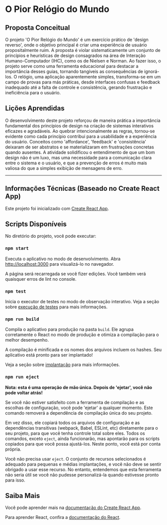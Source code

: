 # O Pior Relógio do Mundo

## Proposta Conceitual

O projeto 'O Pior Relógio do Mundo' é um exercício prático de 'design reverso', onde o objetivo principal é criar uma experiência de usuário propositalmente ruim. A proposta é violar sistematicamente um conjunto de princípios e heurísticas de design consagrados na área de Interação Humano-Computador (IHC), como os de Nielsen e Norman. Ao fazer isso, o projeto serve como uma ferramenta educacional para destacar a importância desses guias, tornando tangíveis as consequências de ignorá-los. O relógio, uma aplicação aparentemente simples, transforma-se em um campo de provas para más práticas, desde interfaces confusas e feedback inadequado até a falta de controle e consistência, gerando frustração e ineficiência para o usuário.

## Lições Aprendidas

O desenvolvimento deste projeto reforçou de maneira prática a importância fundamental dos princípios de design na criação de sistemas interativos eficazes e agradáveis. Ao quebrar intencionalmente as regras, tornou-se evidente como cada princípio contribui para a usabilidade e a experiência do usuário. Conceitos como 'affordance', 'feedback' e 'consistência' deixaram de ser abstratos e se materializaram em frustrações concretas quando ausentes. A atividade solidificou o entendimento de que um bom design não é um luxo, mas uma necessidade para a comunicação clara entre o sistema e o usuário, e que a prevenção de erros é muito mais valiosa do que a simples exibição de mensagens de erro.

---

## Informações Técnicas (Baseado no Create React App)

Este projeto foi inicializado com [Create React App](https://github.com/facebook/create-react-app).

## Scripts Disponíveis

No diretório do projeto, você pode executar:

### `npm start`

Executa o aplicativo no modo de desenvolvimento.
Abra [http://localhost:3000](http://localhost:3000) para visualizá-lo no navegador.

A página será recarregada se você fizer edições.
Você também verá quaisquer erros de lint no console.

### `npm test`

Inicia o executor de testes no modo de observação interativo.
Veja a seção sobre [execução de testes](https://facebook.github.io/create-react-app/docs/running-tests) para mais informações.

### `npm run build`

Compila o aplicativo para produção na pasta `build`.
Ele agrupa corretamente o React no modo de produção e otimiza a compilação para o melhor desempenho.

A compilação é minificada e os nomes dos arquivos incluem os hashes.
Seu aplicativo está pronto para ser implantado!

Veja a seção sobre [implantação](https://facebook.github.io/create-react-app/docs/deployment) para mais informações.

### `npm run eject`

**Nota: esta é uma operação de mão única. Depois de 'ejetar', você não pode voltar atrás!**

Se você não estiver satisfeito com a ferramenta de compilação e as escolhas de configuração, você pode 'ejetar' a qualquer momento. Este comando removerá a dependência de compilação única do seu projeto.

Em vez disso, ele copiará todos os arquivos de configuração e as dependências transitivas (webpack, Babel, ESLint, etc) diretamente para o seu projeto, para que você tenha controle total sobre eles. Todos os comandos, exceto `eject`, ainda funcionarão, mas apontarão para os scripts copiados para que você possa ajustá-los. Neste ponto, você está por conta própria.

Você não precisa usar `eject`. O conjunto de recursos selecionados é adequado para pequenas e médias implantações, e você não deve se sentir obrigado a usar esse recurso. No entanto, entendemos que esta ferramenta não seria útil se você não pudesse personalizá-la quando estivesse pronto para isso.

## Saiba Mais

Você pode aprender mais na [documentação do Create React App](https://facebook.github.io/create-react-app/docs/getting-started).

Para aprender React, confira a [documentação do React](https://reactjs.org/).